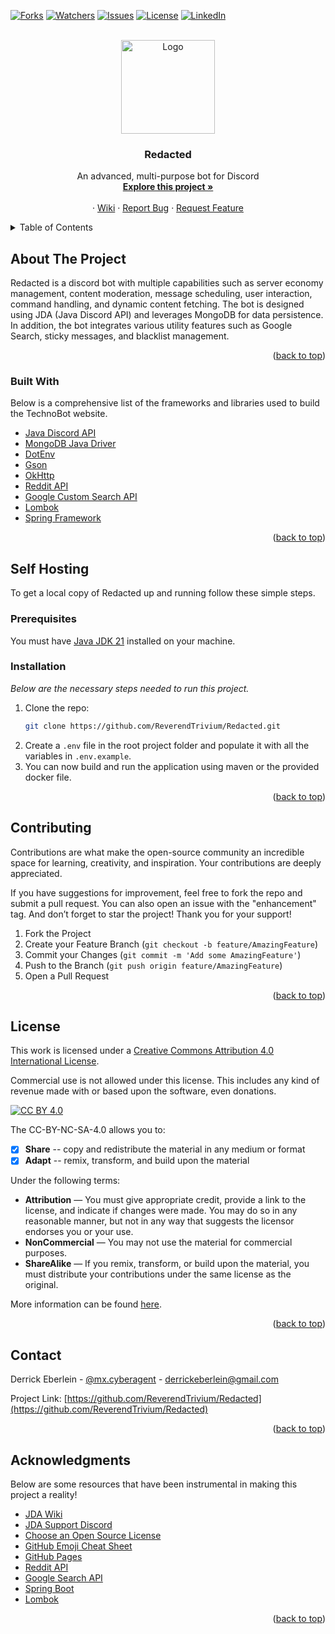 <div id="top"></div>

<!-- PROJECT SHIELDS -->
<!--
*** I'm using markdown "reference style" links for readability.
*** Reference links are enclosed in brackets [ ] instead of parentheses ( ).
*** See the bottom of this document for the declaration of the reference variables
*** for contributors-url, forks-url, etc. This is an optional, concise syntax you may use.
*** https://www.markdownguide.org/basic-syntax/#reference-style-links
-->
[![Forks][forks-shield]][forks-url]
[![Watchers][watchers-shield]][watchers-url]
[![Issues][issues-shield]][issues-url]
[![License][license-shield]][license-url]
[![LinkedIn][linkedin-shield]][linkedin-url]
<!-- PROJECT LOGO -->
<br />
<div align="center">
  <a href="https://github.com/ReverendTrivium/Eya2.0">
    <img src="https://i.imgur.com/YhesyWh.jpeg" alt="Logo" width="150" height="150">
  </a>

<h3 align="center">Redacted</h3>
<p align="center">
    An advanced, multi-purpose bot for Discord
    <br />
    <a href="https://github.com/ReverendTrivium/Redacted"><strong>Explore this project »</strong></a>
    <br />
    <br />
    ·
    <a href="https://github.com/ReverendTrivium/Redacted/wiki">Wiki</a>
    ·
    <a href="https://github.com/ReverendTrivium/Redacted/issues">Report Bug</a>
    ·
    <a href="https://github.com/ReverendTrivium/Redacted/issues">Request Feature</a>
  </p>
</div>

<!-- TABLE OF CONTENTS -->
<details>
  <summary>Table of Contents</summary>
  <ol>
    <li>
      <a href="#about-the-project">About The Project</a>
      <ul>
        <li><a href="#built-with">Built With</a></li>
      </ul>
    </li>
    <li>
      <a href="#getting-started">Getting Started</a>
      <ul>
        <li><a href="#prerequisites">Prerequisites</a></li>
        <li><a href="#installation">Installation</a></li>
      </ul>
    </li>
    <li><a href="#contributing">Contributing</a></li>
    <li><a href="#license">License</a></li>
    <li><a href="#contact">Contact</a></li>
    <li><a href="#acknowledgments">Acknowledgments</a></li>
  </ol>
</details>

<!-- ABOUT THE PROJECT -->
## About The Project
Redacted is a discord bot with multiple capabilities such as server economy management,
content moderation, message scheduling, user interaction, command handling, and dynamic
content fetching. The bot is designed using JDA (Java Discord API) and leverages MongoDB
for data persistence. In addition, the bot integrates various utility features such as
Google Search, sticky messages, and blacklist management.

<p align="right">(<a href="#top">back to top</a>)</p>

### Built With

Below is a comprehensive list of the frameworks and libraries used to build the TechnoBot website.

* [Java Discord API](https://github.com/DV8FromTheWorld/JDA)
* [MongoDB Java Driver](https://mongodb.github.io/mongo-java-driver)
* [DotEnv](https://github.com/cdimascio/dotenv-java)
* [Gson](https://github.com/google/gson)
* [OkHttp](https://github.com/square/okhttp)
* [Reddit API](https://developers.reddit.com)
* [Google Custom Search API](https://developers.google.com/custom-search/v1/overview)
* [Lombok](https://projectlombok.org)
* [Spring Framework](https://spring.io/projects/spring-framework)

<p align="right">(<a href="#top">back to top</a>)</p>

<!-- GETTING STARTED -->
## Self Hosting
To get a local copy of Redacted up and running follow these simple steps.

### Prerequisites

You must have [Java JDK 21](https://www.oracle.com/java/technologies/downloads/) installed on your machine.

### Installation

_Below are the necessary steps needed to run this project._

1. Clone the repo:
   ```sh
   git clone https://github.com/ReverendTrivium/Redacted.git
   ```
2. Create a `.env` file in the root project folder and populate it with all the variables in `.env.example`.
3. You can now build and run the application using maven or the provided docker file.

<p align="right">(<a href="#top">back to top</a>)</p>

<!-- CONTRIBUTING -->
## Contributing

Contributions are what make the open-source community an incredible space for learning, creativity, and inspiration. Your contributions are deeply appreciated.

If you have suggestions for improvement, feel free to fork the repo and submit a pull request. You can also open an issue with the "enhancement" tag.
And don’t forget to star the project! Thank you for your support!

1. Fork the Project
2. Create your Feature Branch (`git checkout -b feature/AmazingFeature`)
3. Commit your Changes (`git commit -m 'Add some AmazingFeature'`)
4. Push to the Branch (`git push origin feature/AmazingFeature`)
5. Open a Pull Request

<p align="right">(<a href="#top">back to top</a>)</p>

<!-- LICENSE -->
## License

This work is licensed under a
[Creative Commons Attribution 4.0 International License][cc-by].

Commercial use is not allowed under this license. This includes any kind of revenue made with or based upon the software, even donations.

[![CC BY 4.0][cc-by-image]][cc-by]

The CC-BY-NC-SA-4.0 allows you to:
- [x] **Share** -- copy and redistribute the material in any medium or format
- [x] **Adapt** -- remix, transform, and build upon the material

Under the following terms:
- **Attribution** — You must give appropriate credit, provide a link to the license, and indicate if changes were made. You may do so in any reasonable manner, but not in any way that suggests the licensor endorses you or your use.
- **NonCommercial** — You may not use the material for commercial purposes.
- **ShareAlike** — If you remix, transform, or build upon the material, you must distribute your contributions under the same license as the original.

More information can be found [here](https://creativecommons.org/licenses/by-nc-sa/4.0/).

<p align="right">(<a href="#top">back to top</a>)</p>



<!-- CONTACT -->
## Contact

Derrick Eberlein - [@mx.cyberagent](https://www.instagram.com/mx.cyberagent/) - derrickeberlein@gmail.com

Project Link: [https://github.com/ReverendTrivium/Redacted](https://github.com/ReverendTrivium/Redacted)

<p align="right">(<a href="#top">back to top</a>)</p>

<!-- ACKNOWLEDGMENTS -->
## Acknowledgments

Below are some resources that have been instrumental in making this project a reality!

* [JDA Wiki](https://jda.wiki/introduction/jda/)
* [JDA Support Discord](https://discord.gg/0hMr4ce0tIl3SLv5)
* [Choose an Open Source License](https://choosealicense.com)
* [GitHub Emoji Cheat Sheet](https://www.webpagefx.com/tools/emoji-cheat-sheet)
* [GitHub Pages](https://pages.github.com)
* [Reddit API](https://www.reddit.com/r/reddit.com/wiki/api/)
* [Google Search API](https://developers.google.com/custom-search/v1/overview)
* [Spring Boot](https://spring.io/projects/spring-boot#learn)
* [Lombok](https://projectlombok.org/features/)

<p align="right">(<a href="#top">back to top</a>)</p>

<!-- MARKDOWN LINKS & IMAGES -->
<!-- https://www.markdownguide.org/basic-syntax/#reference-style-links -->
[forks-shield]: https://img.shields.io/github/forks/ReverendTrivium/Eya2.0?style=for-the-badge
[forks-url]: https://github.com/ReverendTrivium/Eya2.0/forks
[watchers-shield]: https://img.shields.io/github/watchers/ReverendTrivium/Eya2.0?style=for-the-badge
[watchers-url]: https://github.com/ReverendTrivium/Eya2.0/watchers
[issues-shield]: https://img.shields.io/github/issues/ReverendTrivium/Eya2.0?style=for-the-badge
[issues-url]: https://github.com/TechnoVisionDev/TechnoBot/issues
[license-shield]: https://img.shields.io/badge/License-CC%20BY%204.0-lightgrey.svg?style=for-the-badge
[license-url]: https://github.com/ReverendTrivium/Eya2.0/blob/master/LICENSE
[linkedin-shield]: https://img.shields.io/badge/-LinkedIn-black.svg?style=for-the-badge&logo=linkedin&colorB=555
[linkedin-url]: https://www.linkedin.com/in/derrickeberlein/
[cc-by]: http://creativecommons.org/licenses/by/4.0/
[cc-by-image]: https://i.creativecommons.org/l/by/4.0/88x31.png
[cc-by-shield]: https://img.shields.io/badge/License-CC%20BY%204.0-lightgrey.svg

